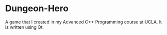 # Dungeon-Hero
A game that I created in my Advanced C++ Programming course at UCLA. It is written using Qt.
